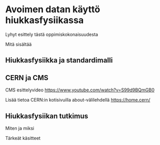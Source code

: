# Avoimen datan käyttö hiukkasfysiikassa

Lyhyt esittely tästä oppimiskokonaisuudesta

Mitä sisältää

## Hiukkasfysiikka ja standardimalli

## CERN ja CMS

CMS esittelyvideo https://www.youtube.com/watch?v=S99d9BQmGB0

Lisää tietoa CERN:in kotisivuilla about-välilehdellä https://home.cern/

## Hiukkasfysiikan tutkimus

Miten ja miksi

Tärkeät käsitteet
